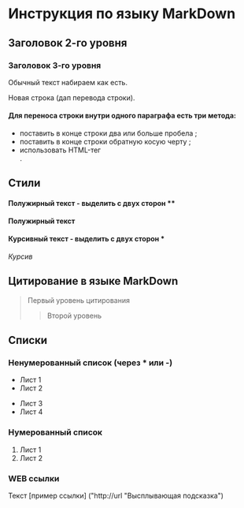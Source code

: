 # Инструкция по языку MarkDown

## Заголовок 2-го уровня
### Заголовок 3-го уровня

Обычный текст набираем как есть.

Новая строка (дап перевода строки).

#### Для переноса строки внутри одного параграфа есть три метода:
- поставить в конце строки два или больше пробела   ;
- поставить в конце строки обратную косую черту \;
- использовать HTML-тег <br>.

## Стили

#### Полужирный текст - выделить с двух сторон **

**Полужирный текст**

#### Курсивный текст - выделить с двух сторон *

*Курсив*

## Цитирование в языке MarkDown
> Первый уровень цитирования
>> Второй уровень

## Списки

### Ненумерованный список (через * или -)
* Лист 1
* Лист 2
- Лист 3
- Лист 4

### Нумерованный список
1. Лист 1
2. Лист 2

### WEB ссылки
Текст [пример ссылки] ("http://url "Высплывающая подсказка")



